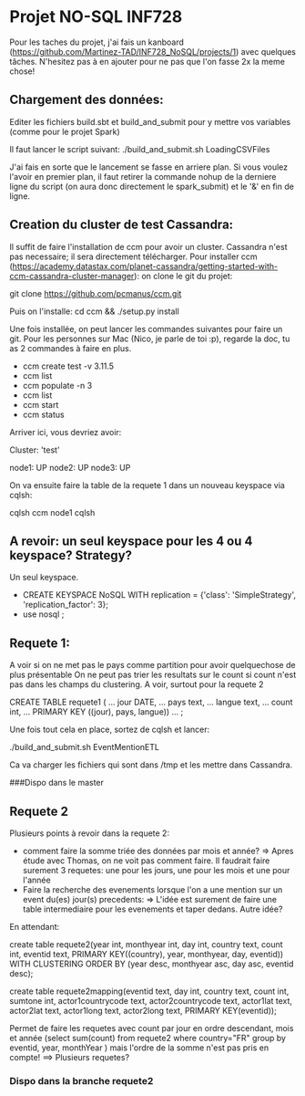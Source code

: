 # Projet NO-SQL INF728

Pour les taches du projet, j'ai fais un kanboard (https://github.com/Martinez-TAD/INF728_NoSQL/projects/1) avec quelques tâches.
N'hesitez pas à en ajouter pour ne pas que l'on fasse 2x la meme chose!


## Chargement des données:
Editer les fichiers build.sbt et build_and_submit pour y mettre vos variables (comme pour le projet Spark)

Il faut lancer le script suivant:
./build_and_submit.sh LoadingCSVFiles

J'ai fais en sorte que le lancement se fasse en arriere plan. Si vous voulez l'avoir en premier plan, il faut retirer la commande nohup de la derniere ligne du script (on aura donc directement le spark_submit) et le '&' en fin de ligne.

## Creation du cluster de test Cassandra:
Il suffit de faire l'installation de ccm pour avoir un cluster. Cassandra n'est pas necessaire; il sera directement télécharger.
Pour installer ccm (https://academy.datastax.com/planet-cassandra/getting-started-with-ccm-cassandra-cluster-manager):
on clone le git du projet:

git clone https://github.com/pcmanus/ccm.git

Puis on l'installe:
cd ccm && ./setup.py install


Une fois installée, on peut lancer les commandes suivantes pour faire un git. Pour les personnes sur Mac (Nico, je parle de toi :p), regarde la doc, tu as 2 commandes à faire en plus.

* ccm create test -v 3.11.5
* ccm list
* ccm populate -n 3
* ccm list
* ccm start
* ccm status

Arriver ici, vous devriez avoir:

Cluster: 'test'

node1: UP
node2: UP
node3: UP

On va ensuite faire la table de la requete 1 dans un nouveau keyspace via cqlsh:

cqlsh
ccm node1 cqlsh

## A revoir: un seul keyspace pour les 4 ou 4 keyspace? Strategy? 

Un seul keyspace.

* CREATE KEYSPACE NoSQL WITH replication = {'class': 'SimpleStrategy', 'replication_factor': 3};
* use nosql ;

## Requete 1:
A voir si on ne met pas le pays comme partition pour avoir quelquechose de plus présentable
On ne peut pas trier les resultats sur le count si count n'est pas dans les champs du clustering. A voir, surtout pour la requete 2

CREATE TABLE requete1 (
         ... jour DATE, 
         ... pays text,
         ... langue text,
         ... count int,
         ... PRIMARY KEY ((jour), pays, langue))
         ... ;

Une fois tout cela en place, sortez de cqlsh et lancer:

./build_and_submit.sh EventMentionETL

Ca va charger les fichiers qui sont dans /tmp et les mettre dans Cassandra.

###Dispo dans le master

## Requete 2
Plusieurs points à revoir dans la requete 2:
 - comment faire la somme triée des données par mois et année?
   => Apres étude avec Thomas, on ne voit pas comment faire. 
   Il faudrait faire surement 3 requetes: une pour les jours, une pour les mois et une pour l'année
 - Faire la recherche des evenements lorsque l'on a une mention sur un event du(es)  jour(s) precedents:
   => L'idée est surement de faire une table intermediaire pour les evenements et taper dedans. Autre idée?

En attendant:

create table requete2(year int, monthyear int, day int, country text, count int, eventid text, PRIMARY KEY((country), year, monthyear, day, eventid)) WITH CLUSTERING ORDER BY (year desc, monthyear asc, day asc, eventid desc);

create table requete2mapping(eventid text, day int, country text, count int, sumtone int, actor1countrycode text, actor2countrycode text, actor1lat text, actor2lat text, actor1long text, actor2long text, PRIMARY KEY(eventid));  

Permet de faire les requetes avec count par jour en ordre descendant, mois et année (select sum(count) from requete2 where country="FR" group by eventid, year, monthYear ) mais l'ordre de la somme n'est pas pris en compte!
==> Plusieurs requetes?

### Dispo dans la branche requete2



